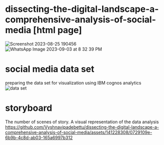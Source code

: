 # dissecting-the-digital-landscape-a-comprehensive-analysis-of-social-media [html page]
![Screenshot 2023-08-25 190456](https://github.com/Vyshnavipadebettu/dissecting-the-digital-landscape-a-comprehensive-analysis-of-social-media/assets/141228308/f3889005-2d94-4cc1-bac9-dd51b6db5cc6)
 ![WhatsApp Image 2023-09-03 at 8 32 39 PM](https://github.com/Vyshnavipadebettu/dissecting-the-digital-landscape-a-comprehensive-analysis-of-social-media/assets/141228308/eb8fca88-354a-4e4c-a800-2f12a5c9c9b9)


# social media data set
preparing the data set for visualization using IBM cognos analytics
![data set](https://github.com/Vyshnavipadebettu/dissecting-the-digital-landscape-a-comprehensive-analysis-of-social-media/assets/141228308/7571075d-0d71-4867-8a7f-147706fc8139)
# storyboard 
The number of scenes of story.
A visual representation of the data analysis
https://github.com/Vyshnavipadebettu/dissecting-the-digital-landscape-a-comprehensive-analysis-of-social-media/assets/141228308/0729109e-6b9b-4c8d-ab03-165a6997b312
